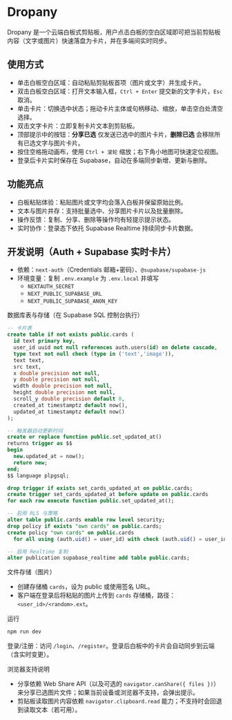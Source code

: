 # Dropany

Dropany 是一个云端白板式剪贴板，用户点击白板的空白区域即可把当前剪贴板内容（文字或图片）快速落盘为卡片，并在多端间实时同步。

## 使用方式

- 单击白板空白区域：自动粘贴剪贴板首项（图片或文字）并生成卡片。
- 双击白板空白区域：打开文本输入框，`Ctrl + Enter` 提交新的文字卡片，`Esc` 取消。
- 单击卡片：切换选中状态；拖动卡片主体或句柄移动、缩放，单击空白处清空选择。
- 双击文字卡片：立即复制卡片文本到剪贴板。
- 顶部提示中的按钮：**分享已选** 仅发送已选中的图片卡片，**删除已选** 会移除所有已选文字与图片卡片。
- 按住空格拖动画布，使用 `Ctrl + 滚轮` 缩放；右下角小地图可快速定位视图。
- 登录后卡片实时保存在 Supabase，自动在多端同步新增、更新与删除。

## 功能亮点

- 白板粘贴体验：粘贴图片或文字均会落入白板并保留原始比例。
- 文本与图片并存：支持批量选中、分享图片卡片以及批量删除。
- 操作反馈：复制、分享、删除等操作均有轻提示提示状态。
- 实时协作：登录态下依托 Supabase Realtime 持续同步卡片数据。

## 开发说明（Auth + Supabase 实时卡片）

- 依赖：`next-auth`（Credentials 邮箱+密码）、`@supabase/supabase-js`
- 环境变量：复制 `.env.example` 为 `.env.local` 并填写
  - `NEXTAUTH_SECRET`
  - `NEXT_PUBLIC_SUPABASE_URL`
  - `NEXT_PUBLIC_SUPABASE_ANON_KEY`

数据库表与存储（在 Supabase SQL 控制台执行）

```sql
-- 卡片表
create table if not exists public.cards (
  id text primary key,
  user_id uuid not null references auth.users(id) on delete cascade,
  type text not null check (type in ('text','image')),
  text text,
  src text,
  x double precision not null,
  y double precision not null,
  width double precision not null,
  height double precision not null,
  scroll_y double precision default 0,
  created_at timestamptz default now(),
  updated_at timestamptz default now()
);

-- 触发器自动更新时间
create or replace function public.set_updated_at()
returns trigger as $$
begin
  new.updated_at = now();
  return new;
end;
$$ language plpgsql;

drop trigger if exists set_cards_updated_at on public.cards;
create trigger set_cards_updated_at before update on public.cards
for each row execute function public.set_updated_at();

-- 启用 RLS 与策略
alter table public.cards enable row level security;
drop policy if exists "own cards" on public.cards;
create policy "own cards" on public.cards
  for all using (auth.uid() = user_id) with check (auth.uid() = user_id);

-- 启用 Realtime 复制
alter publication supabase_realtime add table public.cards;
```

文件存储（图片）

- 创建存储桶 `cards`，设为 public 或使用签名 URL。
- 客户端在登录后将粘贴的图片上传到 `cards` 存储桶，路径：`<user_id>/<random>.ext`。

运行

```bash
npm run dev
```

登录/注册：访问 `/login`、`/register`。登录后白板中的卡片会自动同步到云端（含实时变更）。

浏览器支持说明

- 分享依赖 Web Share API（以及可选的 `navigator.canShare({ files })`）来分享已选图片文件；如果当前设备或浏览器不支持，会弹出提示。
- 剪贴板读取图片内容依赖 `navigator.clipboard.read` 能力；不支持时会回退到读取文本（若可用）。
